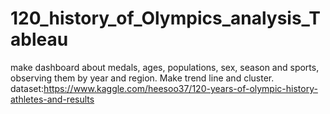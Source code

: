 # 120_history_of_Olympics_analysis_Tableau
make dashboard about medals, ages, populations, sex, season and sports, observing them by year and region. Make trend line and cluster.
dataset:https://www.kaggle.com/heesoo37/120-years-of-olympic-history-athletes-and-results
